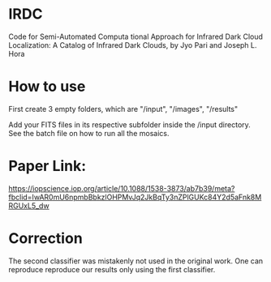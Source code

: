 # IRDC
Code for Semi-Automated Computa
tional Approach for Infrared Dark Cloud Localization: A Catalog of Infrared Dark Clouds, by Jyo Pari and Joseph L. Hora 
# How to use
First create 3 empty folders, which are "/input", "/images", "/results"

Add your FITS files in its respective subfolder inside the /input directory. See the batch file on how to run all the mosaics. 

# Paper Link:
https://iopscience.iop.org/article/10.1088/1538-3873/ab7b39/meta?fbclid=IwAR0mU6npmbBbkzlOHPMvJq2JkBqTy3nZPlGUKc84Y2d5aFnk8MRGUxL5_dw

# Correction
The second classifier was mistakenly not used in the original work. One can reproduce reproduce our results only using the first classifier.  
